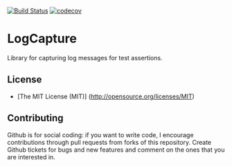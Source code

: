 [![Build Status](https://travis-ci.org/mustaine/logcapture.svg?branch=master)](https://travis-ci.org/mustaine/logcapture)
[![codecov](https://codecov.io/gh/mustaine/logcapture/branch/master/graph/badge.svg)](https://codecov.io/gh/mustaine/logcapture)




# LogCapture

Library for capturing log messages for test assertions.

License
-------

* [The MIT License (MIT)] (http://opensource.org/licenses/MIT)

Contributing
-------
Github is for social coding: if you want to write code, I encourage contributions through pull requests from forks of this repository. 
Create Github tickets for bugs and new features and comment on the ones that you are interested in.
